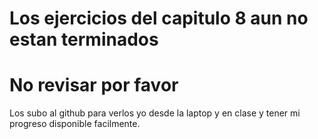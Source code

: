 # Los ejercicios del capitulo 8 aun no estan terminados

# No revisar por favor

Los subo al github para verlos yo desde la laptop y en clase y tener mi progreso disponible facilmente.
